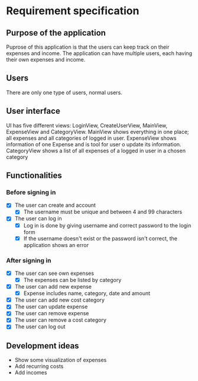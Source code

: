 # Requirement specification
## Purpose of the application
Puprose of this application is that the users can keep track on their expenses and income. The application can have multiple users, each having their own expenses and income.  

## Users
There are only one type of users, normal users.

## User interface
UI has five different views: LoginView, CreateUserView, MainView, ExpenseView and CategoryView. MainView shows everything in one place; all expenses and all categories of logged in user. ExpenseView shows information of one Expense and is tool for user o update its information. CategoryView shows a list of all expenses of a logged in user in a chosen category

## Functionalities
### Before signing in
- [x] The user can create and account 
  - [x] The username must be unique and between 4 and 99 characters
- [x] The user can log in 
  - [x] Log in is done by giving username and correct password to the login form 
  - [x] If the username doesn't exist or the password isn't correct, the application shows an error
### After signing in
- [x] The user can see own expenses 
  - [x] The expenses can be listed by category 
- [x] The user can add new expense 
  - [x] Expense includes name, category, date and amount 
- [x] The user can add new cost category 
- [x] The user can update expense 
- [x] The user can remove expense 
- [x] The user can remove a cost category 
- [x] The user can log out 

## Development ideas
- Show some visualization of expenses
- Add recurring costs
- Add incomes
